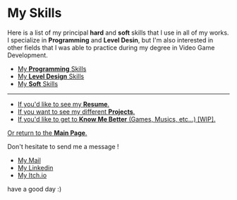 # My Skills

Here is a list of my principal **hard** and **soft** skills that I use in all of my works. I specialize in **Programming** and **Level Desin**, but I'm also interested in other fields that I was able to practice during my degree in Video Game Development.

* [My **Programming** Skills](ProgrammingSkills.md)
* [My **Level Design** Skills](LevelDesignSkills.md)
* [My **Soft** Skills](SoftSkills.md)

***

- [If you'd like to see my **Resume**.](../Documents/AussantMarin_CV.pdf)
- [If you want to see my different **Projects**.](../Projects/MyProjects.md)
- [If you'd like to get to **Know Me Better** (Games, Musics, etc...) [WIP].]()

[Or return to the **Main Page**.](../README.md)

Don't hesitate to send me a message !

* [My Mail](mailto:marin.aussant@gmail.com)
* [My Linkedin](https://www.linkedin.com/in/marin-aussant-623254229/)
* [My Itch.io](https://marinaussant.itch.io/)

have a good day :)